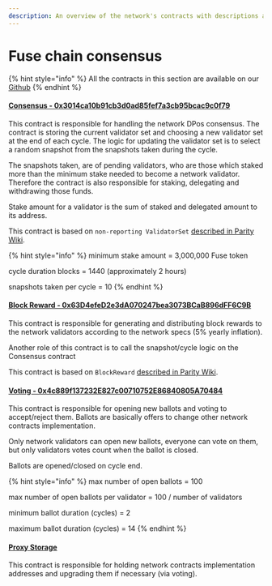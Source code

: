 ```yaml
---
description: An overview of the network's contracts with descriptions and links
---
```


# Fuse chain consensus

{% hint style="info" %}
All the contracts in this section are available on our [Github](https://github.com/fuseio/fuse-network/tree/master/contracts) 
{% endhint %}

#### [Consensus - 0x3014ca10b91cb3d0ad85fef7a3cb95bcac9c0f79](https://explorer.fusenet.io/address/0x3014ca10b91cb3d0ad85fef7a3cb95bcac9c0f79)

This contract is responsible for handling the network DPos consensus. The contract is storing the current validator set and choosing a new validator set at the end of each cycle. The logic for updating the validator set is to select a random snapshot from the snapshots taken during the cycle.

The snapshots taken, are of pending validators, who are those which staked more than the minimum stake needed to become a network validator. Therefore the contract is also responsible for staking, delegating and withdrawing those funds.

Stake amount for a validator is the sum of staked and delegated amount to its address.

This contract is based on `non-reporting ValidatorSet` [described in Parity Wiki](https://wiki.parity.io/Validator-Set.html#non-reporting-contract).

{% hint style="info" %}
minimum stake amount = 3,000,000 Fuse token

cycle duration blocks = 1440 \(approximately 2 hours\)

snapshots taken per cycle = 10
{% endhint %}

#### [Block Reward - 0x63D4efeD2e3dA070247bea3073BCaB896dFF6C9B](https://explorer.fusenet.io/address/0x63d4efed2e3da070247bea3073bcab896dff6c9b)

This contract is responsible for generating and distributing block rewards to the network validators according to the network specs \(5% yearly inflation\).

Another role of this contract is to call the snapshot/cycle logic on the Consensus contract

This contract is based on `BlockReward` [described in Parity Wiki](https://wiki.parity.io/Block-Reward-Contract).

#### [Voting - 0x4c889f137232E827c00710752E86840805A70484](https://explorer.fusenet.io/address/0x4c889f137232E827c00710752E86840805A70484)

This contract is responsible for opening new ballots and voting to accept/reject them. Ballots are basically offers to change other network contracts implementation.

Only network validators can open new ballots, everyone can vote on them, but only validators votes count when the ballot is closed.

Ballots are opened/closed on cycle end.

{% hint style="info" %}
max number of open ballots = 100

max number of open ballots per validator = 100 / number of validators

minimum ballot duration \(cycles\) = 2

maximum ballot duration \(cycles\) = 14
{% endhint %}

#### [Proxy Storage](https://explorer.fusenet.io/address/0x23D8634ED1B2662dC96FcE6208fde93258731333)

This contract is responsible for holding network contracts implementation addresses and upgrading them if necessary \(via voting\).

